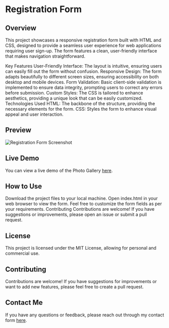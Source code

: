 # Registration Form
## Overview
This project showcases a responsive registration form built with HTML and CSS, designed to provide a seamless user experience for web applications requiring user sign-up. The form features a clean, user-friendly interface that makes navigation straightforward.

Key Features
User-Friendly Interface: The layout is intuitive, ensuring users can easily fill out the form without confusion.
Responsive Design: The form adapts beautifully to different screen sizes, ensuring accessibility on both desktop and mobile devices.
Form Validation: Basic client-side validation is implemented to ensure data integrity, prompting users to correct any errors before submission.
Custom Styles: The CSS is tailored to enhance aesthetics, providing a unique look that can be easily customized.
Technologies Used
HTML: The backbone of the structure, providing the necessary elements for the form.
CSS: Styles the form to enhance visual appeal and user interaction.

## Preview
![Registration Form Screenshot](https://github.com/mdkeum/Registration_Form/blob/main/images/registration-form-screenshot.JPG)

## Live Demo

You can view a live demo of the Photo Gallery [here](https://mdkeum.github.io/Registration_Form/). 

## How to Use
Download the project files to your local machine.
Open index.html in your web browser to view the form.
Feel free to customize the form fields as per your requirements.
Contributing
Contributions are welcome! If you have suggestions or improvements, please open an issue or submit a pull request.

## License
This project is licensed under the MIT License, allowing for personal and commercial use.
 
## Contributing
Contributions are welcome! If you have suggestions for improvements or want to add new features, please feel free to create a pull request.

## Contact Me

If you have any questions or feedback, please reach out through my contact form [here](https://forms.gle/nGUiqKjCSFUVFcvV9).
